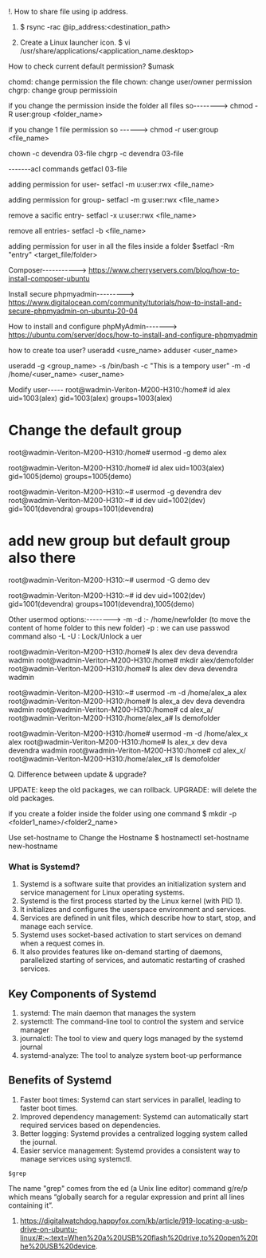 !. How to share file using ip address.
1. $ rsync -rac <filename> <username>@ip_address:<destination_path>


2. Create a Linux launcher icon.
$ vi /usr/share/applications/<application_name.desktop>



How to check current default permission?
$umask


chomd: change permission the file
chown: change user/owner permission
chgrp: change group permissioin


if you change the permission inside the folder all files so-------->
chmod -R user:group <folder_name>

if you change 1 file permission so ------>
chmod -r user:group <file_name> 

chown -c devendra 03-file 
chgrp -c devendra 03-file

-------acl commands
getfacl 03-file 

adding permission for user-
setfacl -m u:user:rwx <file_name>

adding permission for group-
setfacl -m g:user:rwx <file_name>

remove a sacific entry-
setfacl -x u:user:rwx <file_name>

remove all entries-
setfacl -b <file_name>

adding permission for user in all the files inside a folder
$setfacl -Rm "entry" <target_file/folder>

Composer----------->
https://www.cherryservers.com/blog/how-to-install-composer-ubuntu


Install secure phpmyadmin--------->
https://www.digitalocean.com/community/tutorials/how-to-install-and-secure-phpmyadmin-on-ubuntu-20-04

How to install and configure phpMyAdmin------->
https://ubuntu.com/server/docs/how-to-install-and-configure-phpmyadmin

how to create toa  user?
useradd <usre_name>
adduser <user_name>

useradd -g <group_name> -s /bin/bash -c "This is a tempory user" -m -d /home/<user_name> <user_name>


Modify user-----
root@wadmin-Veriton-M200-H310:/home# id alex
uid=1003(alex) gid=1003(alex) groups=1003(alex)

# Change the default group 
root@wadmin-Veriton-M200-H310:/home# usermod -g demo alex

root@wadmin-Veriton-M200-H310:/home# id alex
uid=1003(alex) gid=1005(demo) groups=1005(demo)

root@wadmin-Veriton-M200-H310:~# usermod -g devendra dev
root@wadmin-Veriton-M200-H310:~# id dev
uid=1002(dev) gid=1001(devendra) groups=1001(devendra)

# add new group but default group also there 
root@wadmin-Veriton-M200-H310:~# usermod -G demo dev

root@wadmin-Veriton-M200-H310:~# id dev
uid=1002(dev) gid=1001(devendra) groups=1001(devendra),1005(demo)


Other usermod options:-------->
-m -d :- /home/newfolder (to move the content of home folder to this new folder)
-p : we can use passwod command also 
-L -U : Lock/Unlock a uer

root@wadmin-Veriton-M200-H310:/home# ls
alex  dev  deva  devendra  wadmin
root@wadmin-Veriton-M200-H310:/home# mkdir alex/demofolder
root@wadmin-Veriton-M200-H310:/home# ls
alex  dev  deva  devendra  wadmin

root@wadmin-Veriton-M200-H310:~# usermod -m -d /home/alex_a alex
root@wadmin-Veriton-M200-H310:/home# ls
alex_a  dev  deva  devendra  wadmin
root@wadmin-Veriton-M200-H310:/home# cd alex_a/
root@wadmin-Veriton-M200-H310:/home/alex_a# ls
demofolder

root@wadmin-Veriton-M200-H310:/home# usermod -m -d /home/alex_x alex
root@wadmin-Veriton-M200-H310:/home# ls
alex_x  dev  deva  devendra  wadmin
root@wadmin-Veriton-M200-H310:/home# cd alex_x/
root@wadmin-Veriton-M200-H310:/home/alex_x# ls
demofolder


Q. Difference between update & upgrade?

UPDATE: keep the old packages, we can rollback.
UPGRADE: will delete the old packages.


if you create a folder inside the folder using one command 
$ mkdir -p <folder1_name>/<folder2_name>


Use set-hostname to Change the Hostname
$ hostnamectl set-hostname new-hostname

### What is Systemd?
1. Systemd is a software suite that provides an initialization system and service management for Linux operating systems.
2. Systemd is the first process started by the Linux kernel (with PID 1).
3. It initializes and configures the userspace environment and services.
4. Services are defined in unit files, which describe how to start, stop, and manage each service.
5. Systemd uses socket-based activation to start services on demand when a request comes in.
6. It also provides features like on-demand starting of daemons, parallelized starting of services, and automatic restarting of crashed services.

## Key Components of Systemd
1. systemd: The main daemon that manages the system
2. systemctl: The command-line tool to control the system and service manager
3. journalctl: The tool to view and query logs managed by the systemd journal
4. systemd-analyze: The tool to analyze system boot-up performance

## Benefits of Systemd
1. Faster boot times: Systemd can start services in parallel, leading to faster boot times.
2. Improved dependency management: Systemd can automatically start required services based on dependencies.
3. Better logging: Systemd provides a centralized logging system called the journal.
4. Easier service management: Systemd provides a consistent way to manage services using systemctl.

```
$grep
```
The name "grep" comes from the ed (a Unix line editor) command g/re/p which means “globally search for a regular expression and print all lines containing it”.

1. https://digitalwatchdog.happyfox.com/kb/article/919-locating-a-usb-drive-on-ubuntu-linux/#:~:text=When%20a%20USB%20flash%20drive,to%20open%20the%20USB%20device.
